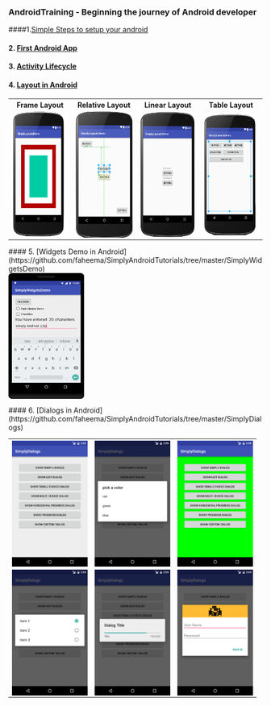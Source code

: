 ### AndroidTraining - Beginning the journey of Android developer
####1.[Simple Steps to setup your android](https://github.com/faheema/AndroidTutorial/wiki)
#### 2. [First Android App](https://github.com/faheema/AndroidTraining/tree/master/FirstApp)
#### 3. [Activity Lifecycle](https://github.com/faheema/SimplyAndroidTutorials/tree/master/SimpleActivityLifeCycle)
#### 4. [Layout in Android](https://github.com/faheema/SimplyAndroidTutorials/tree/master/SimplyLayoutsDemo)
<div align="center">
<table  align='center' >
<tr>
<th>Frame Layout</th><th>Relative Layout</th><th>Linear Layout </th><th>Table Layout </th>
</tr>
<tr>
<td>
<a href="https://github.com/faheema/SimplyAndroidTutorials/tree/master/SimplyLayoutsDemo"><img src="https://github.com/faheema/images/blob/master/layout1.png" align="left" height="250" width="150" ></a>
</td><td>
<a href="https://github.com/faheema/SimplyAndroidTutorials/tree/master/SimplyLayoutsDemo"><img src="https://github.com/faheema/images/blob/master/layout2.png" align="left" height="250" width="150" ></a>
</td><td>
<a href="https://github.com/faheema/SimplyAndroidTutorials/tree/master/SimplyLayoutsDemo"><img src="https://github.com/faheema/images/blob/master/layout3.png" align="left" height="250" width="150" ></a>
</td><td>
<a href="https://github.com/faheema/SimplyAndroidTutorials/tree/master/SimplyLayoutsDemo"><img src="https://github.com/faheema/images/blob/master/layout4.png" align="left" height="250" width="150" ></a>
</td>
</table>
 </div>
####  5. [Widgets Demo in Android](https://github.com/faheema/SimplyAndroidTutorials/tree/master/SimplyWidgetsDemo)<br>
<table border="0" align='center' >
<tr>
<a href="https://github.com/faheema/SimplyAndroidTutorials/tree/master/SimplyWidgetsDemo"><img src="https://github.com/faheema/images/blob/master/widget.png" align="left" height="250" width="150" ></a>
</tr>
</table>
####  6. [Dialogs in Android](https://github.com/faheema/SimplyAndroidTutorials/tree/master/SimplyDialogs)<br>
<div align="center">
<table border="0" align='center' >
<tr>
<th>
<a href="https://github.com/faheema/SimplyAndroidTutorials/tree/master/SimplyDialogs"><img src="https://github.com/faheema/images/blob/master/dialogs1.png" align="left" height="250" width="150" ></a>
</th>

<th>
<a href="https://github.com/faheema/SimplyAndroidTutorials/tree/master/SimplyDialogs"><img src="https://github.com/faheema/images/blob/master/Dialogs2.png" align="left" height="250" width="150" ></a>
</th><th>
<a href="https://github.com/faheema/SimplyAndroidTutorials/tree/master/SimplyDialogs"><img src="https://github.com/faheema/images/blob/master/dialogs3.png" align="left" height="250" width="150" ></a>
</th>
</tr>
<tr><td>
<a href="https://github.com/faheema/SimplyAndroidTutorials/tree/master/SimplyDialogs"><img src="https://github.com/faheema/images/blob/master/dialogs4.png" align="left" height="250" width="150" ></a>
</td><td>
<a href="https://github.com/faheema/SimplyAndroidTutorials/tree/master/SimplyDialogs"><img src="https://github.com/faheema/images/blob/master/dialogs5.png" align="left" height="250" width="150" ></a>
</td>
<td>
<a href="https://github.com/faheema/SimplyAndroidTutorials/tree/master/SimplyDialogs"><img src="https://github.com/faheema/images/blob/master/dialogs6.png" align="left" height="250" width="150" ></a>
</td>
</table>
 </div>
